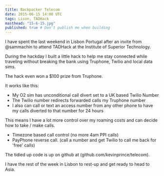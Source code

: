 ```yaml
---
title: Backpacker Telecom
date: 2015-06-15 14:00 UTC
tags: Lison, TADHack
masthead: "15-6-15.jpg"
published: true # Don't publish me when building
---
```


I have spent the last weekend in Lisbon Portugal after an invite from @sammachin
to attend TADHack at the Institute of Superior Technology.

During the hackday I built a little hack to help me stay connected while
traveling without breaking the bank using Truphone, Twilio and local data sims.

The hack even won a $100 prize from Truphone.

It works like this:

- My O2 sim has unconditional call divert set to a UK based Twilio Number
- The Twilio number redirects forwarded calls my Truphone number
- I also can call or text an access number from any other phone to have my calls diverted to that number for 24 hours

This means I have a lot more control over my roaming costs and can decide how to take / make calls.

- Timezone based call control (no more 4am PPI calls)
- PayPhone reverse call. (call a number and get Twilio to call me back for 'free' calls)

The tidied up code is up on github at (github.com/kevinprince/telecom).

I have the rest of the week in Lisbon to rest-up and get ready to head to Asia.

